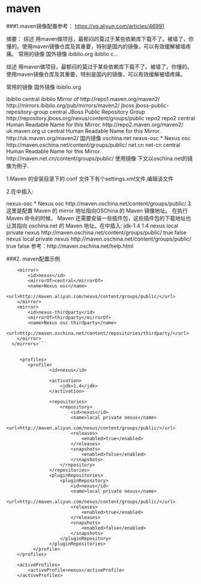 
# maven

###1.maven镜像配置参考：
https://yq.aliyun.com/articles/46991

摘要： 综述 用maven做项目，最郁闷的莫过于某些依赖库下载不了。被墙了，你懂的。使用maven镜像仓库及其重要，特别是国内的镜像，可以有效缓解被墙疼痛。 常用的镜像 国外镜像 ibiblio.org <mirror> <id>ibiblio</id> <mirrorOf>c...

综述
用maven做项目，最郁闷的莫过于某些依赖库下载不了。被墙了，你懂的。使用maven镜像仓库及其重要，特别是国内的镜像，可以有效缓解被墙疼痛。

常用的镜像
国外镜像
ibiblio.org

<mirror>  
     <id>ibiblio</id>  
     <mirrorOf>central</mirrorOf>  
     <name>ibiblio Mirror of http://repo1.maven.org/maven2/</name>  
     <url>http://mirrors.ibiblio.org/pub/mirrors/maven2/</url>  
</mirror>  
jboss

<mirror>  
     <id>jboss-public-repository-group</id>  
     <mirrorOf>central</mirrorOf>  
     <name>JBoss Public Repository Group</name>  
     <url>http://repository.jboss.org/nexus/content/groups/public</url>  
</mirror>
repo2

<mirror>
  <id>repo2</id>
  <mirrorOf>central</mirrorOf>
  <name>Human Readable Name for this Mirror.</name>
  <url>http://repo2.maven.org/maven2/</url>
</mirror>
uk.maven.org

<mirror>
  <id>ui</id>
  <mirrorOf>central</mirrorOf>
  <name>Human Readable Name for this Mirror.</name>
 <url>http://uk.maven.org/maven2/</url>
</mirror>
国内镜像
oschina.net

<mirror>
    <id>nexus-osc</id>
    <mirrorOf>*</mirrorOf>
    <name>Nexus osc</name>
    <url>http://maven.oschina.net/content/groups/public/</url>
</mirror>
net.cn

<mirror>
    <id>net-cn</id>
    <mirrorOf>central</mirrorOf>
    <name>Human Readable Name for this Mirror.</name>
    <url>http://maven.net.cn/content/groups/public/</url>   
 </mirror>
使用镜像
下文以oschina.net的镜像为例子.

1.Maven 的安装目录下的 conf 文件下有个settings.xml文件,编辑该文件

2.在<mirrors>中插入:

<mirror>
    <id>nexus-osc</id>
    <mirrorOf>*</mirrorOf>
    <name>Nexus osc</name>
    <url>http://maven.oschina.net/content/groups/public/</url>
</mirror>
3.这里是配置 Maven 的 mirror 地址指向OSChina 的 Maven 镜像地址。 在执行 Maven 命令的时候， Maven 还需要安装一些插件包，这些插件包的下载地址也让其指向 oschina.net 的 Maven 地址。在<profiles>中插入:

<profile>
    <id>jdk-1.4</id>
    <activation>
    <jdk>1.4</jdk>
    </activation>
    <repositories>
        <repository>
            <id>nexus</id>
            <name>local private nexus</name>
            <url>http://maven.oschina.net/content/groups/public/</url>
            <releases>
                <enabled>true</enabled>
            </releases>
            <snapshots>
                <enabled>false</enabled>
            </snapshots>
        </repository>
    </repositories>
    <pluginRepositories>
        <pluginRepository>
            <id>nexus</id>
            <name>local private nexus</name>
            <url>http://maven.oschina.net/content/groups/public/</url>
            <releases>
                <enabled>true</enabled>
            </releases>
            <snapshots>
                <enabled>false</enabled>
            </snapshots>
        </pluginRepository>
    </pluginRepositories>
</profile>
参考：http://maven.oschina.net/help.html

###2. maven配置示例
     
```  <mirrors> 
    <mirror>  
        <id>nexus</id>  
        <mirrorOf>central</mirrorOf>  
        <name>Nexus osc</name>  
        <url>http://maven.aliyun.com/nexus/content/groups/public/</url>  
    </mirror>  
    <mirror>  
        <id>nexus-thirdparty</id>  
        <mirrorOf>thirdparty</mirrorOf>  
        <name>Nexus osc thirdparty</name>  
        <url>http://maven.oschina.net/content/repositories/thirdparty/</url>  
    </mirror>  
  </mirrors>```
  
  
     <profiles>
        <profile>  
                <id>nexus</id>  
              
                <activation>  
                    <jdk>1.4</jdk>  
                </activation>  
              
                <repositories>  
                    <repository>  
                        <id>nexus</id>  
                        <name>local private nexus</name>  
                        <url>http://maven.aliyun.com/nexus/content/groups/public/</url>  
                        <releases>  
                            <enabled>true</enabled>  
                        </releases>  
                        <snapshots>  
                            <enabled>false</enabled>  
                        </snapshots>  
                    </repository>  
                </repositories>  
                <pluginRepositories>  
                    <pluginRepository>  
                        <id>nexus</id>  
                        <name>local private nexus</name>  
                        <url>http://maven.aliyun.com/nexus/content/groups/public/</url>  
                        <releases>  
                            <enabled>true</enabled>  
                        </releases>  
                        <snapshots>  
                            <enabled>false</enabled>  
                        </snapshots>  
                    </pluginRepository>  
                </pluginRepositories>  
          </profile>
    </profiles>

    <activeProfiles>
        <activeProfile>nexus</activeProfile>
    </activeProfiles>

